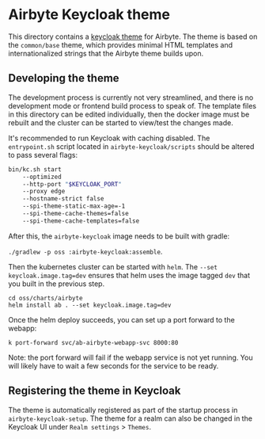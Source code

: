# Airbyte Keycloak theme

This directory contains a [keycloak theme](https://www.keycloak.org/docs/latest/server_development/#_themes) for Airbyte. The theme is based on the `common/base` theme, which provides minimal HTML templates and internationalized strings that the Airbyte theme builds upon.

## Developing the theme

The development process is currently not very streamlined, and there is no development mode or frontend build process to speak of. The template files in this directory can be edited individually, then the docker image must be rebuilt and the cluster can be started to view/test the changes made.

It's recommended to run Keycloak with caching disabled. The `entrypoint.sh` script located in `airbyte-keycloak/scripts` should be altered to pass several flags:

```sh
bin/kc.sh start
    --optimized
    --http-port "$KEYCLOAK_PORT"
    --proxy edge
    --hostname-strict false
    --spi-theme-static-max-age=-1
    --spi-theme-cache-themes=false
    --spi-theme-cache-templates=false
```

After this, the `airbyte-keycloak` image needs to be built with gradle:

`./gradlew -p oss :airbyte-keycloak:assemble`.

Then the kubernetes cluster can be started with `helm`. The `--set keycloak.image.tag=dev` ensures that helm uses the image tagged `dev` that you built in the previous step.

```
cd oss/charts/airbyte
helm install ab . --set keycloak.image.tag=dev
```

Once the helm deploy succeeds, you can set up a port forward to the webapp:

```
k port-forward svc/ab-airbyte-webapp-svc 8000:80
```

Note: the port forward will fail if the webapp service is not yet running. You will likely have to wait a few seconds for the service to be ready.

## Registering the theme in Keycloak

The theme is automatically registered as part of the startup process in `airbyte-keycloak-setup`. The theme for a realm can also be changed in the Keycloak UI under `Realm settings` > `Themes`.
